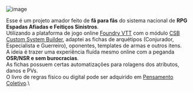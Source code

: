![image](https://github.com/Dados-DestinosRPG/espadasAfiadasFeiticosSinistros/assets/1184178/dcd498ae-4154-4a21-8510-f4347ff800b0)

Esse é um projeto amador feito de **fã para fãs** do sistema nacional de **RPG Espadas Afiadas e Feitiços Sinistros**.\
Utilizando a plataforma de jogo online [Foundry VTT](https://foundryvtt.com/) com o módulo [CSB Custom System Builder](https://gitlab.com/custom-system-builder/custom-system-builder), adaptei as fichas de arquétipos (Conjurador, Especialista e Guerreiro), oponentes, templates de armas e outros itens.\
A ideia é trazer uma experiência fluída mesmo online com a peganda **OSR/NSR e sem burocracias**.\
As fichas possuem certas automatizações para rolagens dos atributos, danos e PVs.\
O livro de regras físico ou digital pode ser adquirido em [Pensamento Coletivo](https://pensamentocoletivo.com.br/loja/rpg/espadas-afiadas-feiticos-sinistros/espadas-afiadas-feiticos-sinistros).\
